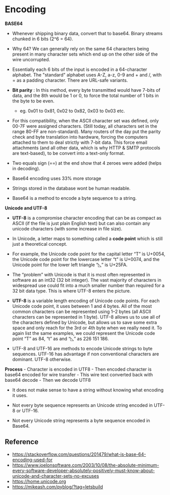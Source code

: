 # Encoding

**BASE64**

- Whenever shipping binary data, convert that to base64. Binary streams chunked in 6 bits (2^6 = 64).

- Why 64? We can generally rely on the same 64 characters being present in many character sets which end up on the other side of the wire uncorrupted.

- Essentially each 6 bits of the input is encoded in a 64-character alphabet. The "standard" alphabet uses A-Z, a-z, 0-9 and + and /, with = as a padding character. There are URL-safe variants.

- **Bit parity** :  In this method, every byte transmitted would have 7-bits of data, and the 8th would be 1 or 0, to force the total number of 1 bits in the byte to be even.
    - eg. 0x01 to 0x81, 0x02 to 0x82, 0x03 to 0x03 etc.

- For this compatibility, when the ASCII character set was defined, only 00-7F were assigned characters. (Still today, all characters set in the range 80-FF are non-standard). Many routers of the day put the parity check and byte translation into hardware, forcing the computers attached to them to deal strictly with 7-bit data. This force email attachments (and all other data, which is why HTTP & SMTP protocols are text-based), to be convert into a text-only format.

- Two equals sign (==) at the end show that 4 zeroes were added (helps in decoding).

- Base64 encoding uses 33% more storage

- Strings stored in the database wont be human readable.

- Base64 is a method to encode a byte sequence to a string.

**Unicode and UTF-8**

- **UTF-8** is a compromise character encoding that can be as compact as ASCII (if the file is just plain English text) but can also contain any unicode characters (with some increase in file size).

- In Unicode, a letter maps to something called a **code point** which is still just a theoretical concept.

-  For example, the Unicode code point for the capital letter “T” is U+0054, the Unicode code point for the lowercase letter “t” is U+0074, and the Unicode point for the lower left triangle “◺” is U+25FA.

- The “problem” with Unicode is that it is most often represented in software as an int32 (32 bit integer). The vast majority of characters in widespread use could fit into a much smaller number than required for a 32 bit data type. This is where UTF-8 enters the picture.

- **UTF-8** is a variable length encoding of Unicode code points. For each Unicode code point, it uses between 1 and 4 bytes. All of the most common characters can be represented using 1–2 bytes (all ASCII characters can be represented in 1 byte). UTF-8 allows us to use all of the characters defined by Unicode, but allows us to save some extra space and only reach for the 3rd or 4th byte when we really need it. To again list the same examples, we could represent the Unicode code point “T” as 84, “t” as and “◺” as 226 151 186.

- UTF-8 and UTF-16 are methods to encode Unicode strings to byte sequences. UTF-16 has advantage if non conventional characters are dominant. UTF-8 otherwise.


**Process**
    - Character is encoded in UTF8
    - Then encoded character is base64 encoded for wire transfer
    - This wire text converted back with base64 decode
    - Then we decode UTF8

- It does not make sense to have a string without knowing what encoding it uses.

- Not every byte sequence represents an Unicode string encoded in UTF-8 or UTF-16.

- Not every Unicode string represents a byte sequence encoded in Base64.

## Reference
- https://stackoverflow.com/questions/201479/what-is-base-64-encoding-used-for
- https://www.joelonsoftware.com/2003/10/08/the-absolute-minimum-every-software-developer-absolutely-positively-must-know-about-unicode-and-character-sets-no-excuses
- https://home.unicode.org
- https://mikeash.com/pyblog/?tag=letsbuild